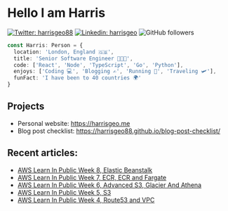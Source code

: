 # Hello I am Harris

[![Twitter: harrisgeo88](https://img.shields.io/twitter/follow/harrisgeo88?style=social)](https://twitter.com/harrisgeo88)
[![Linkedin: harrisgeo](https://img.shields.io/badge/-Harris%20Geo-blue?style=flat-square&logo=Linkedin&logoColor=white&link=https://www.linkedin.com/in/charilaos-georgakakis/)](https://www.linkedin.com/in/charilaos-georgakakis/)
![GitHub followers](https://img.shields.io/github/followers/harrisgeo88?label=Follow&style=social)

```typescript
const Harris: Person = {
  location: 'London, England 🇬🇧',
  title: 'Senior Software Engineer 👨🏻‍💻',
  code: ['React', 'Node', 'TypeScript', 'Go', 'Python'],
  enjoys: ['Coding 💻', 'Blogging ✍', 'Running 🏃', 'Traveling 🛩'],
  funFact: 'I have been to 40 countries 🌍'
}
```

## Projects

- Personal website: https://harrisgeo.me
- Blog post checklist: https://harrisgeo88.github.io/blog-post-checklist/

## Recent articles:
- [AWS Learn In Public Week 8, Elastic Beanstalk](https://www.harrisgeo.me/blogs/aws-learn-in-public-week-8-elastic-beanstalk)
- [AWS Learn In Public Week 7, ECR, ECR and Fargate](https://www.harrisgeo.me/blogs/aws-learn-in-public-week-7-ecs-ecr-and-fargate)
- [AWS Learn In Public Week 6, Advanced S3, Glacier And Athena](https://www.harrisgeo.me/blogs/aws-learn-in-public-week-6-advanced-s3-glacier-and-athena)
- [AWS Learn In Public Week 5, S3](https://www.harrisgeo.me/blogs/aws-learn-in-public-week-5-s3)
- [AWS Learn In Public Week 4, Route53 and VPC](https://www.harrisgeo.me/blogs/aws-learn-in-public-week-4-route53-and-vpc)